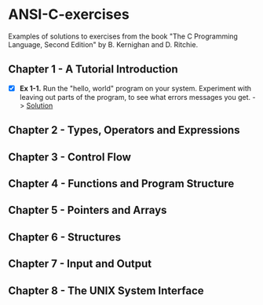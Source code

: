 # ANSI-C-exercises
Examples of solutions to exercises from the book "The C Programming Language, Second Edition" by B. Kernighan and D. Ritchie.

## Chapter 1 - A Tutorial Introduction
- [x] __Ex 1-1.__ Run the "hello, world" program on your system. Experiment with leaving out parts of the program, to see what errors messages you get. -> [Solution](https://github.com/cd2dot0/ANSI-C-exercises/blob/master/HelloWorld.c)
## Chapter 2 - Types, Operators and Expressions

## Chapter 3 - Control Flow

## Chapter 4 - Functions and Program Structure

## Chapter 5 - Pointers and Arrays

## Chapter 6 - Structures

## Chapter 7 - Input and Output

## Chapter 8 - The UNIX System Interface
